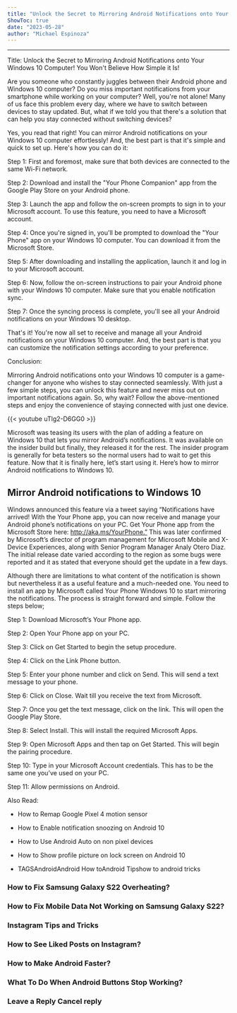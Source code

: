```yaml
---
title: "Unlock the Secret to Mirroring Android Notifications onto Your Windows 10 Computer! You Won't Believe How Simple it Is!"
ShowToc: true 
date: "2023-05-28"
author: "Michael Espinoza"
---
```

*****
Title: Unlock the Secret to Mirroring Android Notifications onto Your Windows 10 Computer! You Won't Believe How Simple it Is!

Are you someone who constantly juggles between their Android phone and Windows 10 computer? Do you miss important notifications from your smartphone while working on your computer? Well, you're not alone! Many of us face this problem every day, where we have to switch between devices to stay updated. But, what if we told you that there's a solution that can help you stay connected without switching devices?

Yes, you read that right! You can mirror Android notifications on your Windows 10 computer effortlessly! And, the best part is that it's simple and quick to set up. Here's how you can do it:

Step 1: First and foremost, make sure that both devices are connected to the same Wi-Fi network.

Step 2: Download and install the "Your Phone Companion" app from the Google Play Store on your Android phone.

Step 3: Launch the app and follow the on-screen prompts to sign in to your Microsoft account. To use this feature, you need to have a Microsoft account.

Step 4: Once you're signed in, you'll be prompted to download the "Your Phone" app on your Windows 10 computer. You can download it from the Microsoft Store.

Step 5: After downloading and installing the application, launch it and log in to your Microsoft account.

Step 6: Now, follow the on-screen instructions to pair your Android phone with your Windows 10 computer. Make sure that you enable notification sync.

Step 7: Once the syncing process is complete, you'll see all your Android notifications on your Windows 10 desktop.

That's it! You're now all set to receive and manage all your Android notifications on your Windows 10 computer. And, the best part is that you can customize the notification settings according to your preference.

Conclusion:

Mirroring Android notifications onto your Windows 10 computer is a game-changer for anyone who wishes to stay connected seamlessly. With just a few simple steps, you can unlock this feature and never miss out on important notifications again. So, why wait? Follow the above-mentioned steps and enjoy the convenience of staying connected with just one device.

{{< youtube uTlg2-D6GG0 >}} 



Microsoft was teasing its users with the plan of adding a feature on Windows 10 that lets you mirror Android’s notifications. It was available on the insider build but finally, they released it for the rest. The insider program is generally for beta testers so the normal users had to wait to get this feature. Now that it is finally here, let’s start using it. Here’s how to mirror Android notifications to Windows 10.
 
## Mirror Android notifications to Windows 10
 
Windows announced this feature via a tweet saying “Notifications have arrived! With the Your Phone app, you can now receive and manage your Android phone’s notifications on your PC. Get Your Phone app from the Microsoft Store here: http://aka.ms/YourPhone.” This was later confirmed by Microsoft’s director of program management for Microsoft Mobile and X-Device Experiences, along with Senior Program Manager Analy Otero Diaz. The initial release date varied according to the region as some bugs were reported and it as stated that everyone should get the update in a few days.
 

 
Although there are limitations to what content of the notification is shown but nevertheless it as a useful feature and a much-needed one. You need to install an app by Microsoft called Your Phone Windows 10 to start mirroring the notifications. The process is straight forward and simple. Follow the steps below;
 
Step 1: Download Microsoft’s Your Phone app.
 
Step 2: Open Your Phone app on your PC.
 
Step 3: Click on Get Started to begin the setup procedure.
 
Step 4: Click on the Link Phone button.
 
Step 5: Enter your phone number and click on Send. This will send a text message to your phone.
 
Step 6: Click on Close. Wait till you receive the text from Microsoft.
 
Step 7: Once you get the text message, click on the link. This will open the Google Play Store.
 
Step 8: Select Install. This will install the required Microsoft Apps.
 
Step 9: Open Microsoft Apps and then tap on Get Started. This will begin the pairing procedure.
 
Step 10: Type in your Microsoft Account credentials. This has to be the same one you’ve used on your PC.
 
Step 11: Allow permissions on Android.
 
Also Read:
 
- How to Remap Google Pixel 4 motion sensor
 - How to Enable notification snoozing on Android 10
 - How to Use Android Auto on non pixel devices
 - How to Show profile picture on lock screen on Android 10

 
- TAGSAndroidAndroid How toAndroid Tipshow to android tricks

 
### How to Fix Samsung Galaxy S22 Overheating?
 
### How to Fix Mobile Data Not Working on Samsung Galaxy S22?
 
### Instagram Tips and Tricks
 
### How to See Liked Posts on Instagram?
 
### How to Make Android Faster?
 
### What To Do When Android Buttons Stop Working?
 
### Leave a Reply Cancel reply





